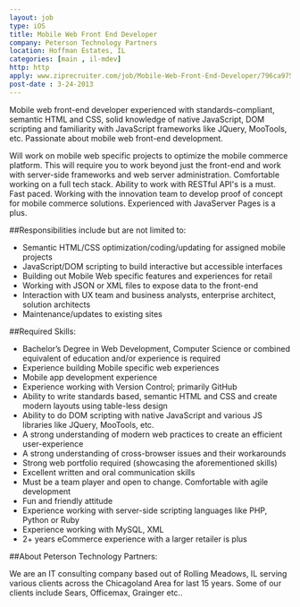 ```yaml
---
layout: job
type: iOS
title: Mobile Web Front End Developer
company: Peterson Technology Partners
location: Hoffman Estates, IL
categories: [main , il-mdev]
http: http
apply: www.ziprecruiter.com/job/Mobile-Web-Front-End-Developer/796ca975/
post-date : 3-24-2013
---
```


Mobile web front-end developer experienced with standards-compliant, semantic HTML and CSS, solid knowledge of native JavaScript, DOM scripting and familiarity with JavaScript  frameworks like JQuery, MooTools, etc.
Passionate about mobile web front-end development.

Will work on mobile web specific projects to optimize the mobile commerce platform. This will require you to work beyond just the front-end and work with server-side frameworks and web server administration. Comfortable working on a full tech stack.
Ability to work with RESTful API's is a must.
Fast paced. Working with the innovation team to develop proof of concept for mobile commerce solutions.
Experienced with JavaServer Pages is a plus.

##Responsibilities include but are not limited to:

* Semantic HTML/CSS optimization/coding/updating for assigned mobile projects
* JavaScript/DOM scripting to build interactive but accessible interfaces
* Building out Mobile Web specific features and experiences for retail
* Working with JSON or XML files to expose data to the front-end
* Interaction with UX team and business analysts, enterprise architect, solution architects
* Maintenance/updates to existing sites
 
##Required Skills:
 
* Bachelor’s Degree in Web Development, Computer Science or combined equivalent of education and/or experience is required
* Experience building Mobile specific web experiences
* Mobile app development experience
* Experience working with Version Control; primarily GitHub
* Ability to write standards based, semantic HTML and CSS and create modern layouts using table-less design
* Ability to do DOM scripting with native JavaScript and various JS libraries like JQuery, MooTools, etc.
* A strong understanding of modern web practices to create an efficient user-experience
* A strong understanding of cross-browser issues and their workarounds
* Strong web portfolio required (showcasing the aforementioned skills)
* Excellent written and oral communication skills
* Must be a team player and open to change. Comfortable with agile development
* Fun and friendly attitude
* Experience working with server-side scripting languages like PHP, Python or Ruby
* Experience working with MySQL, XML
* 2+ years eCommerce experience with a larger retailer is plus

##About Peterson Technology Partners:

We are an IT consulting company based out of Rolling Meadows, IL serving various clients across the Chicagoland Area for last 15 years. Some of our clients include Sears, Officemax, Grainger etc..
